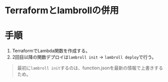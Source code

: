 Terraformとlambrollの併用
=======================

# 手順
1. TerraformでLambda関数を作成する。
2. 2回目以降の関数デプロイは`lambroll init` -> `lambroll deploy`で行う。

> 最初に`lambroll init`するのは、function.jsonを最新の情報で上書きするため。
